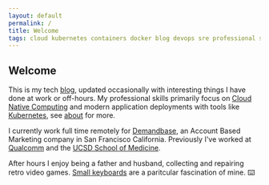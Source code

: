 ```yaml
---
layout: default
permalink: /
title: Welcome
tags: cloud kubernetes containers docker blog devops sre professional sre
---
```


## Welcome

This is my tech [blog](/blog), updated occasionally with interesting things I have done at work or off-hours. My professional skills primarily focus on [Cloud Native Computing](https://www.cncf.io/) and modern application deployments with tools like [Kubernetes](https://kubernetes.io/), see [about](/about) for more.

I currently work full time remotely for [Demandbase](https://www.demandbase.com), an Account Based Marketing company in San Francisco California. Previously I've worked at [Qualcomm](https://www.qualcomm.com) and the [UCSD School of Medicine](https://medschool.ucsd.edu).

After hours I enjoy being a father and husband, collecting and repairing retro video games. [Small keyboards](/assets/images/gergoplex.jpg) are a paritcular fascination of mine. ⌨️
